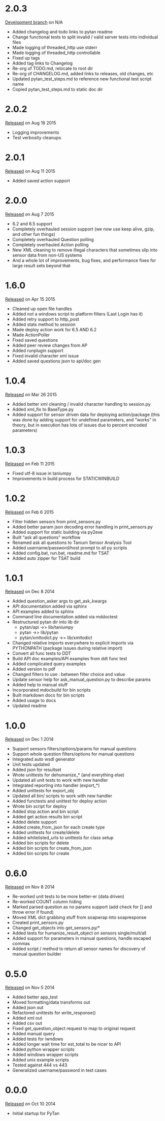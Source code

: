 # 2.0.3

[Development branch](https://github.com/tanium/pytan/tree/develop) on N/A

  * Added changelog and todo links to pytan readme
  * Change functional tests to split invalid / valid server tests into individual files
  * Made logging of threaded_http use stderr
  * Made logging of threaded_http controllable
  * Fixed up tags
  * Added tag links to Changelog
  * Re-org of TODO.md, relocate to root dir
  * Re-org of CHANGELOG.md, added links to releases, old changes, etc
  * Updated pytan_test_steps.md to reference new functional test script name
  * Copied pytan_test_steps.md to static doc dir

# 2.0.2

[Released](https://github.com/tanium/pytan/releases/tag/2.0.2) on Aug 18 2015 

  * Logging improvements
  * Test verbosity cleanups

# 2.0.1

[Released](https://github.com/tanium/pytan/tree/release/2.0.1) on Aug 11 2015

  * Added saved action support

# 2.0.0

[Released](https://github.com/tanium/pytan/tree/release/2.0.0) on Aug 7 2015

  * 6.2 and 6.5 support
  * Completely overhauled session support (we now use keep alive, gzip, and other fun things)
  * Completely overhauled Question polling
  * Completely overhauled Action polling
  * New XML cleaning to remove illegal characters that sometimes slip into sensor data from non-US systems
  * And a whole lot of improvements, bug fixes, and performance fixes for large result sets beyond that

# 1.6.0

[Released](https://github.com/tanium/pytan/tree/release/1.0.4) on Apr 15 2015

  * Cleaned up open file handles
  * Added not a windows script to platform filters (Last Login has it)
  * Added retry support to http_post
  * Added stats method to session
  * Made deploy action work for 6.5 AND 6.2
  * Made ActionPoller
  * Fixed saved questions
  * Added peer review changes from AP
  * Added runplugin support
  * Fixed invalid character xml issue
  * Added saved questions json to api/doc gen

# 1.0.4

[Released](https://github.com/tanium/pytan/tree/release/1.0.4) on Mar 26 2015 

  * Added better xml cleaning / invalid character handling to session.py
  * Added xml_fix to BaseType.py 
  * Added support for sensor driven data for deploying action/package (this was done by adding support for undefined parameters, and "works" in theory, but in execution has lots of issues due to percent encoded parameters)

# 1.0.3

[Released](https://github.com/tanium/pytan/tree/release/1.0.3) on Feb 11 2015 

  * Fixed utf-8 issue in taniumpy
  * Improvements in build process for STATICWINBUILD

# 1.0.2

[Released](https://github.com/tanium/pytan/releases/tag/1.0.2) on Feb 6 2015 

  * Filter hidden sensors from print_sensors.py
  * Added better param json decoding error handling in print_sensors.py
  * Added support for static building via py2exe
  * Built "ask all questions" workflow
  * Renamed ask all questions to Tanium Sensor Analysis Tool
  * Added username/password/host prompt to all py scripts
  * Added config.bat, run.bat, readme.md for TSAT
  * Added auto zipper for TSAT build

# 1.0.1

[Released](https://github.com/tanium/pytan/tree/1.0.1) on Dec 8 2014 

  * Added question_asker args to get_ask_kwargs
  * API documentation added via sphinx
  * API examples added to sphinx
  * Command line documentation added via mddoctest
  * Restructured pytan dir into lib dir
    * pytan/api ->> lib/taniumpy
    * pytan ->> lib/pytan
    * pytan/xmltodict.py ->> lib/xmltodict
  * Changed relative imports everywhere to explicit imports via PYTHONPATH (package issues during relative import)
  * Convert all func tests to DDT
  * Build API doc examples/API examples from ddt func test
  * Added complicated query examples
  * Added version to pdf
  * Changed filters to use : between filter choice and value
  * Update sensor help for ask_manual_question.py to describe params
  * Added help to manual stuff
  * Incorporated mdocbuild for bin scripts
  * Built markdown docs for bin scripts
  * Added usage to docs
  * Updated readme

# 1.0.0

[Released](https://github.com/tanium/pytan/tree/1.0.0) on Dec 1 2014 

  * Support sensors filters/options/params for manual questions
  * Support whole question filters/options for manual questions
  * Integrated auto wsdl generator
  * Unit tests updated
  * Added json for resultset
  * Wrote unittests for dehumanize_* (and everything else)
  * Updated all unit tests to work with new handler
  * Integrated reporting into handler (export_*)
  * Added unittests for export_obj
  * Updated all bin/ scripts to work with new handler
  * Added functests and unittest for deploy action
  * Wrote bin script for deploy
  * Added stop action and bin script
  * Added get action results bin script
  * Added delete support
  * Added create_from_json for each create type
  * Added unittests for create/delete
  * Added whitelisted_urls to unittests for class setup
  * Added bin scripts for delete
  * Added bin scripts for create_from_json
  * Added bin scripts for create

# 0.6.0

[Released](https://github.com/tanium/pytan/tree/0.6.0) on Nov 8 2014

  * Re-worked unit tests to be more better-er (data driven)
  * Re-worked COUNT column hiding 
  * Marked parsed question as no params support (add check for [] and throw  error if found)
  * Moved XML dict grabbing stuff from soapwrap into soapresponse
  * Created print_sensors.py
  * Changed get_objects into get_sensors.py/*
  * Added tests for humanize_result_object on sensors single/mult/all
  * Added support for parameters in manual questions, handle escaped commas
  * Added script / method to return all sensor names for discovery of manual question builder

# 0.5.0 

[Released](https://github.com/tanium/pytan/tree/0.5.0) on Nov 5 2014

  * Added better app_test
  * Moved formatting/data transforms out
  * Added json out
  * Refactored unittests for write_response()
  * Added xml out
  * Added csv out
  * Fixed get_question_object request to map to original request
  * Added manual query
  * Added tests for iwndows
  * Added longer wait time for est_total to be nicer to API
  * Added python wrapper scripts
  * Added windows wrapper scripts
  * Added unix example scripts
  * Tested against 444 vs 443
  * Generalized username/password in test cases

# 0.0.0

[Released](https://github.com/tanium/pytan/releases/tag/0.0.0) on Oct 10 2014

  * Initial startup for PyTan
